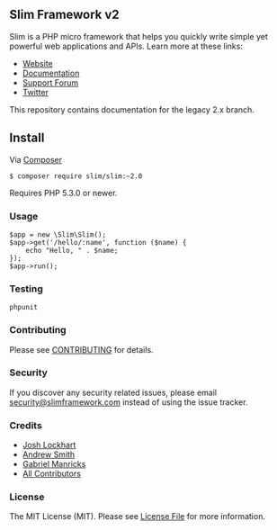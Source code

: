 ## Slim Framework v2

Slim is a PHP micro framework that helps you quickly write simple yet powerful web applications and APIs. Learn more at these links:

- [Website](http://www.slimframework.com/)
- [Documentation](http://docs.slimframework.com/)
- [Support Forum](http://help.slimframework.com/)
- [Twitter](https://twitter.com/slimphp)

This repository contains documentation for the legacy 2.x branch.

## Install

Via [Composer](https://getcomposer.org/)

```
$ composer require slim/slim:~2.0
```

Requires PHP 5.3.0 or newer.

### Usage

```
$app = new \Slim\Slim();
$app->get('/hello/:name', function ($name) {
    echo "Hello, " . $name;
});
$app->run();
```

### Testing

```
phpunit
```

### Contributing

Please see [CONTRIBUTING](https://github.com/slimphp/Slim/blob/master/CONTRIBUTING.md) for details.

### Security

If you discover any security related issues, please email security@slimframework.com instead of using the issue tracker.

### Credits

- [Josh Lockhart](https://github.com/codeguy)
- [Andrew Smith](https://github.com/silentworks)
- [Gabriel Manricks](https://github.com/gmanricks)
- [All Contributors](https://github.com/slimphp/Slim/graphs/contributors)

### License

The MIT License (MIT). Please see [License File](https://github.com/slimphp/Slim/blob/master/LICENSE.md) for more information.
